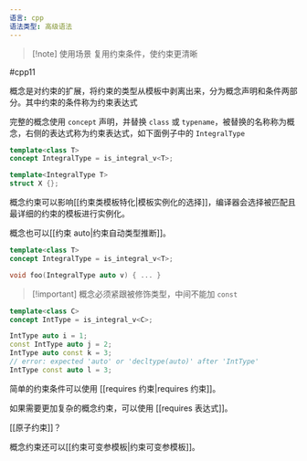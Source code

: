 ```yaml
---
语言: cpp
语法类型: 高级语法
---
```

> [!note] 使用场景
> 复用约束条件，使约束更清晰

#cpp11 

概念是对约束的扩展，将约束的类型从模板中剥离出来，分为概念声明和条件两部分。其中约束的条件称为约束表达式

完整的概念使用 `concept` 声明，并替换 `class` 或 `typename`，被替换的名称称为概念，右侧的表达式称为约束表达式，如下面例子中的 `IntegralType`

```cpp
template<class T>
concept IntegralType = is_integral_v<T>;

template<IntegralType T>
struct X {};
```

概念约束可以影响[[约束类模板特化|模板实例化的选择]]，编译器会选择被匹配且最详细的约束的模板进行实例化。

概念也可以[[约束 auto|约束自动类型推断]]。

```cpp
template<class T>
concept IntegralType = is_integral_v<T>;

void foo(IntegralType auto v) { ... }
```

> [!important] 概念必须紧跟被修饰类型，中间不能加 `const`

```cpp
template<class C>
concept IntType = is_integral_v<C>;

IntType auto i = 1;
const IntType auto j = 2;
IntType auto const k = 3;
// error: expected 'auto' or 'decltype(auto)' after 'IntType'
IntType const auto l = 3;
```

简单的约束条件可以使用 [[requires 约束|requires 约束]]。

如果需要更加复杂的概念约束，可以使用 [[requires 表达式]]。

[[原子约束]]？

概念约束还可以[[约束可变参模板|约束可变参模板]]。